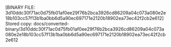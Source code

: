 [BINARY FILE: 3d10ddc30f71ac0d75fb01af0ee29f76b2bca3926cd86209a04c073a080e2e18b103cc57f13b1ba0bb6d5a90ec697171e2120b18902ea73ec42f2cb2e612]
Stored copy: docs/converted-binary/3d10ddc30f71ac0d75fb01af0ee29f76b2bca3926cd86209a04c073a080e2e18b103cc57f13b1ba0bb6d5a90ec697171e2120b18902ea73ec42f2cb2e612
